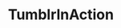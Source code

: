 ---
title: TumblrlnAction
crosslinks:
- CringeAnarchy
- ModelUSGov
- monstersinc
- autotldr
- TrollXChromosomes
---